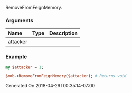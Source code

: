 RemoveFromFeignMemory.
### Arguments
**Name**|**Type**|**Description**
:---|:---|:---
attacker||

### Example

```perl
my $attacker = 1;

$mob->RemoveFromFeignMemory($attacker); # Returns void
```


Generated On 2018-04-29T00:35:14-07:00